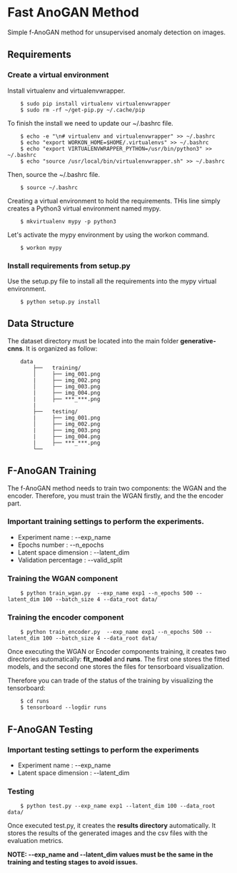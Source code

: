 # Fast AnoGAN Method

Simple f-AnoGAN method for unsupervised anomaly detection on images.

## Requirements


### Create a virtual environment

Install virtualenv and virtualenvwrapper.

        $ sudo pip install virtualenv virtualenvwrapper
        $ sudo rm -rf ~/get-pip.py ~/.cache/pip

To finish the install we need to update our ~/.bashrc file.

        $ echo -e "\n# virtualenv and virtualenvwrapper" >> ~/.bashrc
        $ echo "export WORKON_HOME=$HOME/.virtualenvs" >> ~/.bashrc
        $ echo "export VIRTUALENVWRAPPER_PYTHON=/usr/bin/python3" >> ~/.bashrc
        $ echo "source /usr/local/bin/virtualenvwrapper.sh" >> ~/.bashrc

Then, source the ~/.bashrc file.

        $ source ~/.bashrc

Creating a virtual environment to hold the requirements. THis line simply creates a Python3 virtual environment named mypy.

        $ mkvirtualenv mypy -p python3

Let's activate the mypy environment by using the workon command.

        $ workon mypy


### Install requirements from setup.py

Use the setup.py file to install all the requirements into the mypy virtual environment.

        $ python setup.py install


## Data Structure
The dataset directory must be located into the main folder **generative-cnns**. It is organized as follow:

        data
            ├──   training/
            │     ├── img_001.png
            |     ├── img_002.png        
            │     ├── img_003.png
            |     ├── img_004.png 
            |     ├── ***_***.png
            |
            ├──   testing/
            |     ├── img_001.png        
            │     ├── img_002.png
            |     ├── img_003.png
            |     ├── img_004.png
            |     ├── ***_***.png
            └── 


## F-AnoGAN Training

The f-AnoGAN method needs to train two components: the WGAN and the encoder.
Therefore, you must train the WGAN firstly, and the the encoder part.

### Important training settings to perform the experiments.

* Experiment name        : --exp_name
* Epochs number          : --n_epochs
* Latent space dimension : --latent_dim
* Validation percentage  : --valid_split

### Training the WGAN component

        $ python train_wgan.py  --exp_name exp1 --n_epochs 500 --latent_dim 100 --batch_size 4 --data_root data/


### Training the encoder component

        $ python train_encoder.py  --exp_name exp1 --n_epochs 500 --latent_dim 100 --batch_size 4 --data_root data/


Once executing the WGAN or Encoder components training, it creates two directories automatically: **fit_model** and **runs**. The first one stores the fitted models, and the second one stores the files for tensorboard visualization. 

Therefore you can trade of the status of the training by visualizing the tensorboard:

        $ cd runs
        $ tensorboard --logdir runs



## F-AnoGAN Testing

### Important testing settings to perform the experiments

* Experiment name        : --exp_name
* Latent space dimension : --latent_dim

### Testing

        $ python test.py --exp_name exp1 --latent_dim 100 --data_root data/


Once executed test.py, it creates the **results directory** automatically. It stores the results of the generated images and the csv files with the evaluation metrics.

**NOTE: --exp_name and --latent_dim values must be the same in the training and testing stages to avoid issues.** 
